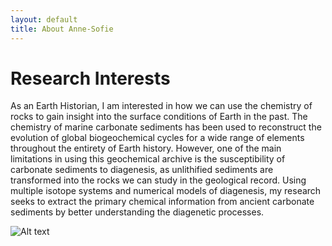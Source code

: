 ```yaml
---
layout: default
title: About Anne-Sofie
---
```


<h1>Research Interests</h1>

As an Earth Historian, I am interested in how we can use the chemistry of rocks to gain insight into the surface conditions of Earth in the past. The chemistry of marine carbonate sediments has been used to reconstruct the evolution of global biogeochemical cycles for a wide range of elements throughout the entirety of Earth history. However, one of the main limitations in using this geochemical archive is the susceptibility of carbonate sediments to diagenesis, as unlithified sediments are transformed into the rocks we can study in the geological record. Using multiple isotope systems and numerical models of diagenesis, my research seeks to extract the primary chemical information from ancient carbonate sediments by better understanding the diagenetic processes.

[img1]: Anne-SofieAhm.github.io/DSC_0086.JPG "Title"
![Alt text][img1] 


